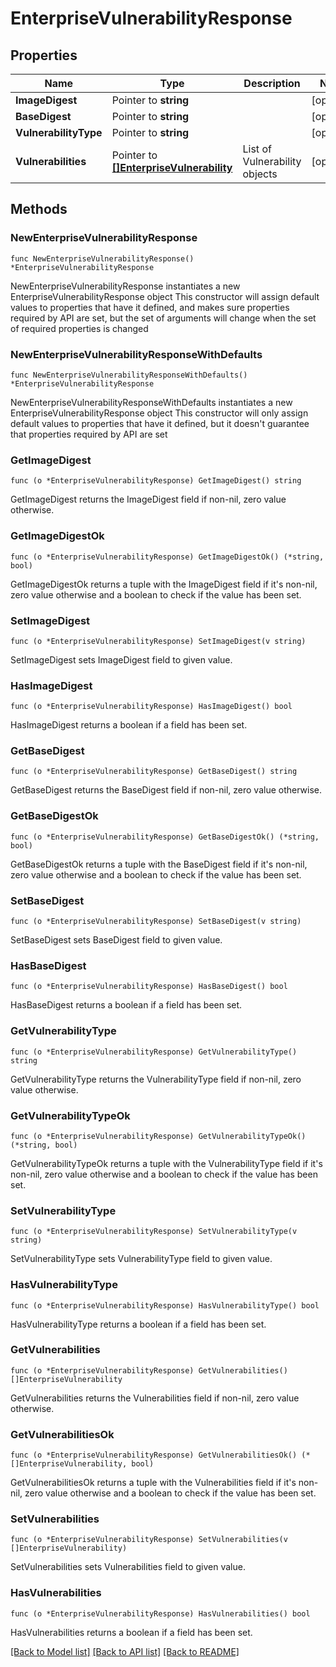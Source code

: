# EnterpriseVulnerabilityResponse

## Properties

Name | Type | Description | Notes
------------ | ------------- | ------------- | -------------
**ImageDigest** | Pointer to **string** |  | [optional] 
**BaseDigest** | Pointer to **string** |  | [optional] 
**VulnerabilityType** | Pointer to **string** |  | [optional] 
**Vulnerabilities** | Pointer to [**[]EnterpriseVulnerability**](EnterpriseVulnerability.md) | List of Vulnerability objects | [optional] 

## Methods

### NewEnterpriseVulnerabilityResponse

`func NewEnterpriseVulnerabilityResponse() *EnterpriseVulnerabilityResponse`

NewEnterpriseVulnerabilityResponse instantiates a new EnterpriseVulnerabilityResponse object
This constructor will assign default values to properties that have it defined,
and makes sure properties required by API are set, but the set of arguments
will change when the set of required properties is changed

### NewEnterpriseVulnerabilityResponseWithDefaults

`func NewEnterpriseVulnerabilityResponseWithDefaults() *EnterpriseVulnerabilityResponse`

NewEnterpriseVulnerabilityResponseWithDefaults instantiates a new EnterpriseVulnerabilityResponse object
This constructor will only assign default values to properties that have it defined,
but it doesn't guarantee that properties required by API are set

### GetImageDigest

`func (o *EnterpriseVulnerabilityResponse) GetImageDigest() string`

GetImageDigest returns the ImageDigest field if non-nil, zero value otherwise.

### GetImageDigestOk

`func (o *EnterpriseVulnerabilityResponse) GetImageDigestOk() (*string, bool)`

GetImageDigestOk returns a tuple with the ImageDigest field if it's non-nil, zero value otherwise
and a boolean to check if the value has been set.

### SetImageDigest

`func (o *EnterpriseVulnerabilityResponse) SetImageDigest(v string)`

SetImageDigest sets ImageDigest field to given value.

### HasImageDigest

`func (o *EnterpriseVulnerabilityResponse) HasImageDigest() bool`

HasImageDigest returns a boolean if a field has been set.

### GetBaseDigest

`func (o *EnterpriseVulnerabilityResponse) GetBaseDigest() string`

GetBaseDigest returns the BaseDigest field if non-nil, zero value otherwise.

### GetBaseDigestOk

`func (o *EnterpriseVulnerabilityResponse) GetBaseDigestOk() (*string, bool)`

GetBaseDigestOk returns a tuple with the BaseDigest field if it's non-nil, zero value otherwise
and a boolean to check if the value has been set.

### SetBaseDigest

`func (o *EnterpriseVulnerabilityResponse) SetBaseDigest(v string)`

SetBaseDigest sets BaseDigest field to given value.

### HasBaseDigest

`func (o *EnterpriseVulnerabilityResponse) HasBaseDigest() bool`

HasBaseDigest returns a boolean if a field has been set.

### GetVulnerabilityType

`func (o *EnterpriseVulnerabilityResponse) GetVulnerabilityType() string`

GetVulnerabilityType returns the VulnerabilityType field if non-nil, zero value otherwise.

### GetVulnerabilityTypeOk

`func (o *EnterpriseVulnerabilityResponse) GetVulnerabilityTypeOk() (*string, bool)`

GetVulnerabilityTypeOk returns a tuple with the VulnerabilityType field if it's non-nil, zero value otherwise
and a boolean to check if the value has been set.

### SetVulnerabilityType

`func (o *EnterpriseVulnerabilityResponse) SetVulnerabilityType(v string)`

SetVulnerabilityType sets VulnerabilityType field to given value.

### HasVulnerabilityType

`func (o *EnterpriseVulnerabilityResponse) HasVulnerabilityType() bool`

HasVulnerabilityType returns a boolean if a field has been set.

### GetVulnerabilities

`func (o *EnterpriseVulnerabilityResponse) GetVulnerabilities() []EnterpriseVulnerability`

GetVulnerabilities returns the Vulnerabilities field if non-nil, zero value otherwise.

### GetVulnerabilitiesOk

`func (o *EnterpriseVulnerabilityResponse) GetVulnerabilitiesOk() (*[]EnterpriseVulnerability, bool)`

GetVulnerabilitiesOk returns a tuple with the Vulnerabilities field if it's non-nil, zero value otherwise
and a boolean to check if the value has been set.

### SetVulnerabilities

`func (o *EnterpriseVulnerabilityResponse) SetVulnerabilities(v []EnterpriseVulnerability)`

SetVulnerabilities sets Vulnerabilities field to given value.

### HasVulnerabilities

`func (o *EnterpriseVulnerabilityResponse) HasVulnerabilities() bool`

HasVulnerabilities returns a boolean if a field has been set.


[[Back to Model list]](../README.md#documentation-for-models) [[Back to API list]](../README.md#documentation-for-api-endpoints) [[Back to README]](../README.md)


